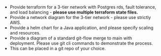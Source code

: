 - Provide terraform for a 3-tier network with Postgres rds, fault tolerance, and load balancing - **please use multiple terraform state files.**
- Provide a network diagram for the 3-tier network - please use strictly AWS.
- Provide a helm chart for a Java application, and please specify scaling and resources.
- Provide a diagram of a standard git-flow merge to main with deployment. Please use git cli commands to demonstrate the process.
- This can be placed in a git repo of your choice.
